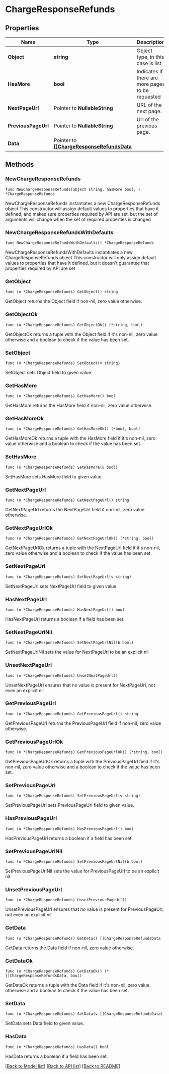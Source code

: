 # ChargeResponseRefunds

## Properties

Name | Type | Description | Notes
------------ | ------------- | ------------- | -------------
**Object** | **string** | Object type, in this case is list | 
**HasMore** | **bool** | Indicates if there are more pages to be requested | 
**NextPageUrl** | Pointer to **NullableString** | URL of the next page. | [optional] 
**PreviousPageUrl** | Pointer to **NullableString** | Url of the previous page. | [optional] 
**Data** | Pointer to [**[]ChargeResponseRefundsData**](ChargeResponseRefundsData.md) |  | [optional] 

## Methods

### NewChargeResponseRefunds

`func NewChargeResponseRefunds(object string, hasMore bool, ) *ChargeResponseRefunds`

NewChargeResponseRefunds instantiates a new ChargeResponseRefunds object
This constructor will assign default values to properties that have it defined,
and makes sure properties required by API are set, but the set of arguments
will change when the set of required properties is changed

### NewChargeResponseRefundsWithDefaults

`func NewChargeResponseRefundsWithDefaults() *ChargeResponseRefunds`

NewChargeResponseRefundsWithDefaults instantiates a new ChargeResponseRefunds object
This constructor will only assign default values to properties that have it defined,
but it doesn't guarantee that properties required by API are set

### GetObject

`func (o *ChargeResponseRefunds) GetObject() string`

GetObject returns the Object field if non-nil, zero value otherwise.

### GetObjectOk

`func (o *ChargeResponseRefunds) GetObjectOk() (*string, bool)`

GetObjectOk returns a tuple with the Object field if it's non-nil, zero value otherwise
and a boolean to check if the value has been set.

### SetObject

`func (o *ChargeResponseRefunds) SetObject(v string)`

SetObject sets Object field to given value.


### GetHasMore

`func (o *ChargeResponseRefunds) GetHasMore() bool`

GetHasMore returns the HasMore field if non-nil, zero value otherwise.

### GetHasMoreOk

`func (o *ChargeResponseRefunds) GetHasMoreOk() (*bool, bool)`

GetHasMoreOk returns a tuple with the HasMore field if it's non-nil, zero value otherwise
and a boolean to check if the value has been set.

### SetHasMore

`func (o *ChargeResponseRefunds) SetHasMore(v bool)`

SetHasMore sets HasMore field to given value.


### GetNextPageUrl

`func (o *ChargeResponseRefunds) GetNextPageUrl() string`

GetNextPageUrl returns the NextPageUrl field if non-nil, zero value otherwise.

### GetNextPageUrlOk

`func (o *ChargeResponseRefunds) GetNextPageUrlOk() (*string, bool)`

GetNextPageUrlOk returns a tuple with the NextPageUrl field if it's non-nil, zero value otherwise
and a boolean to check if the value has been set.

### SetNextPageUrl

`func (o *ChargeResponseRefunds) SetNextPageUrl(v string)`

SetNextPageUrl sets NextPageUrl field to given value.

### HasNextPageUrl

`func (o *ChargeResponseRefunds) HasNextPageUrl() bool`

HasNextPageUrl returns a boolean if a field has been set.

### SetNextPageUrlNil

`func (o *ChargeResponseRefunds) SetNextPageUrlNil(b bool)`

 SetNextPageUrlNil sets the value for NextPageUrl to be an explicit nil

### UnsetNextPageUrl
`func (o *ChargeResponseRefunds) UnsetNextPageUrl()`

UnsetNextPageUrl ensures that no value is present for NextPageUrl, not even an explicit nil
### GetPreviousPageUrl

`func (o *ChargeResponseRefunds) GetPreviousPageUrl() string`

GetPreviousPageUrl returns the PreviousPageUrl field if non-nil, zero value otherwise.

### GetPreviousPageUrlOk

`func (o *ChargeResponseRefunds) GetPreviousPageUrlOk() (*string, bool)`

GetPreviousPageUrlOk returns a tuple with the PreviousPageUrl field if it's non-nil, zero value otherwise
and a boolean to check if the value has been set.

### SetPreviousPageUrl

`func (o *ChargeResponseRefunds) SetPreviousPageUrl(v string)`

SetPreviousPageUrl sets PreviousPageUrl field to given value.

### HasPreviousPageUrl

`func (o *ChargeResponseRefunds) HasPreviousPageUrl() bool`

HasPreviousPageUrl returns a boolean if a field has been set.

### SetPreviousPageUrlNil

`func (o *ChargeResponseRefunds) SetPreviousPageUrlNil(b bool)`

 SetPreviousPageUrlNil sets the value for PreviousPageUrl to be an explicit nil

### UnsetPreviousPageUrl
`func (o *ChargeResponseRefunds) UnsetPreviousPageUrl()`

UnsetPreviousPageUrl ensures that no value is present for PreviousPageUrl, not even an explicit nil
### GetData

`func (o *ChargeResponseRefunds) GetData() []ChargeResponseRefundsData`

GetData returns the Data field if non-nil, zero value otherwise.

### GetDataOk

`func (o *ChargeResponseRefunds) GetDataOk() (*[]ChargeResponseRefundsData, bool)`

GetDataOk returns a tuple with the Data field if it's non-nil, zero value otherwise
and a boolean to check if the value has been set.

### SetData

`func (o *ChargeResponseRefunds) SetData(v []ChargeResponseRefundsData)`

SetData sets Data field to given value.

### HasData

`func (o *ChargeResponseRefunds) HasData() bool`

HasData returns a boolean if a field has been set.


[[Back to Model list]](../README.md#documentation-for-models) [[Back to API list]](../README.md#documentation-for-api-endpoints) [[Back to README]](../README.md)


